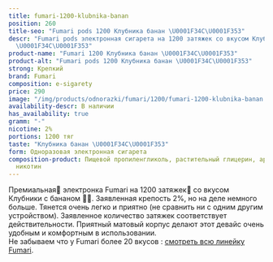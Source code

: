 ```yaml
---
title: fumari-1200-klubnika-banan
position: 260
title-seo: "Fumari pods 1200 Клубника банан \U0001F34C\U0001F353"
descr: "Fumari pods электронная сигарета на 1200 затяжек со вкусом Клубники с бананом
  \U0001F34C\U0001F353"
product-name: "Fumari 1200 Клубника банан \U0001F34C\U0001F353"
product-alt: "Fumari pods 1200 Клубника банан \U0001F34C\U0001F353"
strong: Крепкий
brand: Fumari
composition: e-sigarety
price: 290
image: "/img/products/odnorazki/fumari/1200/fumari-1200-klubnika-banan.png"
availability-descr: В наличии
has_availability: true
gramm: "-"
nicotine: 2%
portions: 1200 тяг
taste: "Клубника банан \U0001F34C\U0001F353"
form: Одноразовая электронная сигарета
composition-product: Пищевой пропиленгликоль, растительный глицерин, ароматизатор,
  никотин
---
```


Премиальная🥇 электронка Fumari на 1200 затяжек💨 со вкусом Клубники с бананом 🍌🍓. Заявленная крепость 2%, но на деле немного больше. Тянется очень легко и приятно (не сравнить ни с одним другим устройством). Заявленное количество затяжек соответствует действительности. Приятный матовый корпус делают этот девайс очень удобным и комфортным в использовании.<br>
Не забываем что у Fumari более 20 вкусов : [смотреть всю линейку Fumari](/fumari).